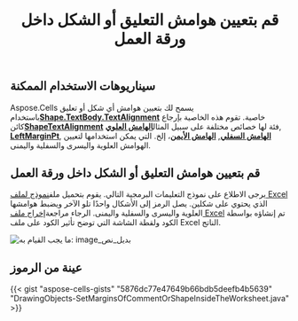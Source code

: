﻿---
title: قم بتعيين هوامش التعليق أو الشكل داخل ورقة العمل
type: docs
weight: 90
url: /ar/java/set-margins-of-comment-or-shape-inside-the-worksheet/
---
## **سيناريوهات الاستخدام الممكنة**

 Aspose.Cells يسمح لك بتعيين هوامش أي شكل أو تعليق باستخدام[**Shape.TextBody.TextAlignment**](https://reference.aspose.com/cells/java/com.aspose.cells/fontsettingcollection#TextAlignment) خاصية. تقوم هذه الخاصية بإرجاع كائن[**ShapeTextAlignment**](https://reference.aspose.com/cells/java/com.aspose.cells/ShapeTextAlignment) فئة لها خصائص مختلفة على سبيل المثال[**الهامش العلوي**](https://reference.aspose.com/cells/java/com.aspose.cells/shapetextalignment#TopMarginPt), [**LeftMarginPt**](https://reference.aspose.com/cells/java/com.aspose.cells/shapetextalignment#LeftMarginPt), [**الهامش السفلي**](https://reference.aspose.com/cells/java/com.aspose.cells/shapetextalignment#BottomMarginPt), [**الهامش الأيمن**](https://reference.aspose.com/cells/java/com.aspose.cells/shapetextalignment#RightMarginPt)، إلخ. التي يمكن استخدامها لتعيين الهوامش العلوية واليسرى والسفلية واليمنى.

## **قم بتعيين هوامش التعليق أو الشكل داخل ورقة العمل**

 يرجى الاطلاع على نموذج التعليمات البرمجية التالي. يقوم بتحميل ملف[نموذج لملف Excel](61767867.xlsx) الذي يحتوي على شكلين. يصل الرمز إلى الأشكال واحدًا تلو الآخر ويضبط هوامشها العلوية واليسرى والسفلية واليمنى. الرجاء مراجعة[إخراج ملف Excel](61767866.xlsx) تم إنشاؤه بواسطة الكود ولقطة الشاشة التي توضح تأثير الكود على ملف Excel الناتج.

![ما يجب القيام به: image_بديل_نص](set-margins-of-comment-or-shape-inside-the-worksheet_1.png)

## **عينة من الرموز**

{{< gist "aspose-cells-gists" "5876dc77e47649b66bdb5deefb4b5639" "DrawingObjects-SetMarginsOfCommentOrShapeInsideTheWorksheet.java" >}}
